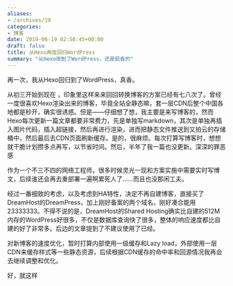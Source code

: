 ```yaml
---
aliases:
- /archives/19
categories:
- 博客
date: 2019-06-19 02:50:45+00:00
draft: false
title: 从Hexo再度回归WordPress
summary: "从Hexo改到了WordPress，还是挺香的"
---
```


再一次，我从Hexo回归到了WordPress，真香。

从初三开始到现在 ，印象里这样来来回回转换博客的方案已经有七八次了。曾经一度很喜欢Hexo渲染出来的博客，毕竟全站全静态嘛，套一层CDN后整个中国各地都是秒开，确实很诱惑。但是——仔细想了想，我主要是来写博客的，然而Hexo每次更新一篇文章都要非常费力，先是单独写markdown，其次是单独再插入图片代码，插入超链接，然后再进行渲染，进而把静态文件推送到又拍云的存储桶中，然后最后去CDN页面刷新缓存。是的，很麻烦。每次打算写博客时，想想就干脆计划攒多点再写，以节省时间。然后，半年了我一篇也没更新。深深的罪恶感

作为一个不三不四的网络工程师，很多时候灵光一现和方案实施中需要实时写博文，后续谁还会再去重部署一遍啊累死人了……而且也没那闲工夫。

经过一番细致的考虑，以及考虑到HA特性，决定不再自建博客，直接买了DreamHost的DreamPress，加上刚好备案的两个域名，刚好凑合能用23333333。不得不说的是，DreamHost的Shared Hosting确实比自建的512M内存的WordPress好很多，不仅是数据库查询快了很多，整体的响应速度都比自建的好了非常多。后边的文章提到了不建议使用了已经。

对新博客的速度优化，暂时打算内部使用一级缓存和Lazy load，外部使用一层CDN来缓存样式等一些静态资源，后续根据CDN缓存的命中率和回源情况我再会去继续调整和优化。

好，就这样